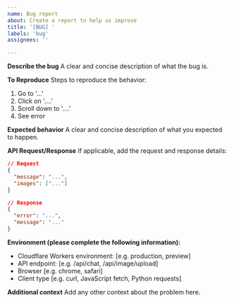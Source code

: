 ```yaml
---
name: Bug report
about: Create a report to help us improve
title: '[BUG] '
labels: 'bug'
assignees: ''

---
```


**Describe the bug**
A clear and concise description of what the bug is.

**To Reproduce**
Steps to reproduce the behavior:
1. Go to '...'
2. Click on '....'
3. Scroll down to '....'
4. See error

**Expected behavior**
A clear and concise description of what you expected to happen.

**API Request/Response**
If applicable, add the request and response details:

```json
// Request
{
  "message": "...",
  "images": ["..."]
}

// Response  
{
  "error": "...",
  "message": "..."
}
```

**Environment (please complete the following information):**
- Cloudflare Workers environment: [e.g. production, preview]
- API endpoint: [e.g. /api/chat, /api/image/upload]
- Browser [e.g. chrome, safari]
- Client type [e.g. curl, JavaScript fetch, Python requests]

**Additional context**
Add any other context about the problem here.